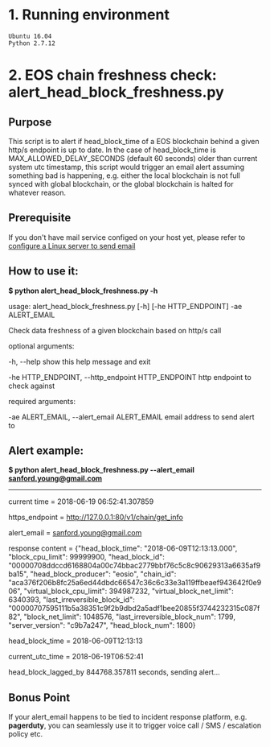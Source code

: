 # 1. Running environment
	Ubuntu 16.04
	Python 2.7.12


# 2. EOS chain freshness check: alert_head_block_freshness.py

## Purpose
This script is to alert if head_block_time of a EOS blockchain behind a given http/s endpoint is up to date. In the case of
head_block_time is MAX_ALLOWED_DELAY_SECONDS (default 60 seconds) older than current system utc timestamp, this script would trigger an email alert assuming something bad is happening, e.g. either the local blockchain is not full synced with global 
blockchain, or the global blockchain is halted for whatever reason.

## Prerequisite
If you don't have mail service configed on your host yet, please refer to [configure a Linux server to send email](https://rianjs.net/2013/08/send-email-from-linux-server-using-gmail-and-ubuntu-two-factor-authentication)


## How to use it:
**$ python alert_head_block_freshness.py -h**

usage: alert_head_block_freshness.py [-h] [-he HTTP_ENDPOINT] -ae ALERT_EMAIL

Check data freshness of a given blockchain based on http/s call

optional arguments:

  -h, --help            show this help message and exit
  
  
  -he HTTP_ENDPOINT, --http_endpoint HTTP_ENDPOINT
                        http endpoint to check against


required arguments:

  -ae ALERT_EMAIL, --alert_email ALERT_EMAIL
                        email address to send alert to


## Alert example:
**$ python alert_head_block_freshness.py --alert_email sanford.young@gmail.com**

**********************************
current time =  2018-06-19 06:52:41.307859

https_endpoint = http://127.0.0.1:80/v1/chain/get_info

alert_email = sanford.young@gmail.com


response content = {"head_block_time": "2018-06-09T12:13:13.000", "block_cpu_limit": 99999900, "head_block_id": "00000708ddccd6168804a00c74bbac2779bbf76c5c8c90629313a6635af9ba15", "head_block_producer": "eosio", "chain_id": "aca376f206b8fc25a6ed44dbdc66547c36c6c33e3a119ffbeaef943642f0e906", "virtual_block_cpu_limit": 394987232, "virtual_block_net_limit": 6340393, "last_irreversible_block_id": "00000707595111b5a38351c9f2b9dbd2a5adf1bee20855f3744232315c087f82", "block_net_limit": 1048576, "last_irreversible_block_num": 1799, "server_version": "c9b7a247", "head_block_num": 1800}


head_block_time = 2018-06-09T12:13:13

current_utc_time = 2018-06-19T06:52:41


head_block_lagged_by 844768.357811 seconds, sending alert...


## Bonus Point
If your alert_email happens to be tied to incident response platform, e.g. **pagerduty**, you can seamlessly use it to trigger voice call / SMS / escalation policy etc.
